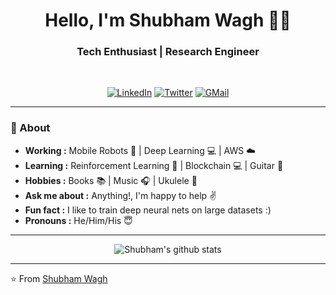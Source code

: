 <h1 align="center"> Hello, I'm Shubham Wagh 👨‍💻 </h1>

<h3 align="center">  Tech Enthusiast | Research Engineer </h3> <br>

<p align="center"> 
<a href="https://www.linkedin.com/in/shubhamwagh/"><img alt="LinkedIn" src="https://img.shields.io/badge/-Shubham_Wagh-blue?style=flat-square&logo=Linkedin&logoColor=white&link=https://www.linkedin.com/in/shubhamwagh/"></a>
<a href="https://twitter.com/Shubham4894"><img alt="Twitter" src="https://img.shields.io/badge/-Shubham_W-1ca0f1?style=flat-square&logo=twitter&logoColor=white&link=https://twitter.com/Shubham4894"></a>
<a href="mailto:shubhamwagh48@gmail.com"><img alt="GMail" src="https://img.shields.io/badge/-shubhamwagh48@gmail.com-c14438?style=flat-square&logo=Gmail&logoColor=white&link=mailto:shubhamwagh48@gmail.com"></a>  
</p>

---------------------------------------------------------------------------------------------------------------------------------------------------------------------------------
### 🤔 About
-  **Working :**  Mobile Robots :robot: | Deep Learning :computer: | AWS :cloud: 
-  **Learning :** Reinforcement Learning :robot: | Blockchain :computer: | Guitar :guitar:	
-  **Hobbies :** Books :books: | Music :headphones: | Ukulele 🎵
-  **Ask me about :** Anything!, I'm happy to help :v:
-  **Fun fact :** I like to train deep neural nets on large datasets :) 
-  **Pronouns :** He/Him/His :innocent:
-    ---------------------------------------------------------------------------------------------------------------------------------------------------------------------------------

<p align="center" >
<img alt="Shubham's github stats" src="https://github-readme-stats.vercel.app/api?username=shubhamwagh&show_icons=true&theme=radical"> </p>

---------------------------------------------------------------------------------------------------------------------------------------------------------------------------------
⭐️ From [Shubham Wagh](https://github.com/shubhamwagh)

